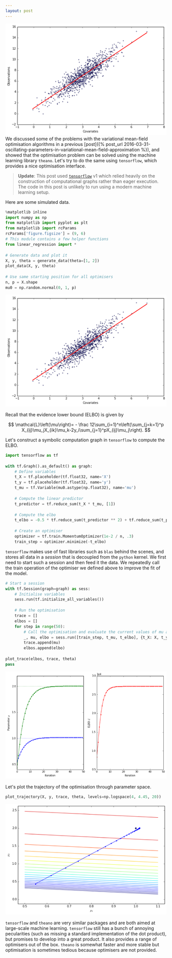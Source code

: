 ```yaml
---
layout: post
---
```


![thumbnail](/assets/2016-03-31-variational-linear-regression-in-tensorflow/2016-03-31-variational-linear-regression-in-tensorflow_2_0.png)
We discussed some of the problems with the variational mean-field optimisation algorithms in a previous [post]({% post_url 2016-03-31-oscillating-parameters-in-variational-mean-field-approximation %}), and showed that the optimisation problem can be solved using the machine learning library `theano`. Let's try to do the same using `tensorflow`, which provides a nice optimisation interface.

> **Update**: This post used [`tensorflow`](https://www.tensorflow.org/) v1 which relied heavily on the construction of computational graphs rather than eager execution. The code in this post is unlikely to run using a modern machine learning setup.

Here are some simulated data.


```python
%matplotlib inline
import numpy as np
from matplotlib import pyplot as plt
from matplotlib import rcParams
rcParams['figure.figsize'] = (9, 6)
# This module contains a few helper functions
from linear_regression import *

# Generate data and plot it
X, y, theta = generate_data(theta=[1, 2])
plot_data(X, y, theta)

# Use same starting position for all optimisers
n, p = X.shape
mu0 = np.random.normal(0, 1, p)
```



![png](/assets/2016-03-31-variational-linear-regression-in-tensorflow/2016-03-31-variational-linear-regression-in-tensorflow_2_0.png)



Recall that the evidence lower bound (ELBO) is given by

$$
\mathcal{L}\left(\mu\right)= - \frac 12\sum_{i=1}^n\left(\sum_{j=k=1}^p X_{ij}\mu_jX_{ik}\mu_k-2y_i\sum_{j=1}^pX_{ij}\mu_j\right).
$$

Let's construct a symbolic computation graph in `tensorflow` to compute the ELBO.


```python
import tensorflow as tf

with tf.Graph().as_default() as graph:
    # Define variables
    t_X = tf.placeholder(tf.float32, name='X')
    t_y = tf.placeholder(tf.float32, name='y')
    t_mu = tf.Variable(mu0.astype(np.float32), name='mu')

    # Compute the linear predictor
    t_predictor = tf.reduce_sum(t_X * t_mu, [1])

    # Compute the elbo
    t_elbo = -0.5 * tf.reduce_sum(t_predictor ** 2) + tf.reduce_sum(t_predictor * t_y)

    # Create an optimiser
    optimizer = tf.train.MomentumOptimizer(1e-2 / n, .3)
    train_step = optimizer.minimize(-t_elbo)
```

`tensorflow` makes use of fast libraries such as `blas` behind the scenes, and stores all data in a *session* that is decoupled from the `python` kernel. We first need to start such a session and then feed it the data. We repeatedly call the train operation of the optimiser we defined above to improve the fit of the model.


```python
# Start a session
with tf.Session(graph=graph) as sess:
    # Initialise variables
    sess.run(tf.initialize_all_variables())

    # Run the optimisation
    trace = []
    elbos = []
    for step in range(50):
        # Call the optimisation and evaluate the current values of mu and the elbo
        _, mu, elbo = sess.run([train_step, t_mu, t_elbo], {t_X: X, t_y: y})
        trace.append(mu)
        elbos.append(elbo)

plot_trace(elbos, trace, theta)
pass
```



![png](/assets/2016-03-31-variational-linear-regression-in-tensorflow/2016-03-31-variational-linear-regression-in-tensorflow_6_0.png)



Let's plot the trajectory of the optimisation through parameter space.


```python
plot_trajectory(X, y, trace, theta, levels=np.logspace(4, 4.45, 20))
```



![png](/assets/2016-03-31-variational-linear-regression-in-tensorflow/2016-03-31-variational-linear-regression-in-tensorflow_8_0.png)



`tensorflow` and `theano` are very similar packages and are both aimed at large-scale machine learning. `tensorflow` still has a bunch of annoying pecularities (such as missing a standard implementation of the dot product), but promises to develop into a great product. It also provides a range of optimisers out of the box. `theano` is somewhat faster and more stable but optimisation is sometimes tedious because optimisers are not provided.
